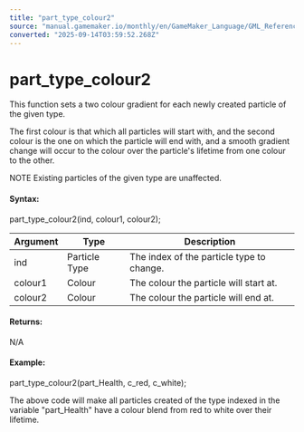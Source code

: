```yaml
---
title: "part_type_colour2"
source: "manual.gamemaker.io/monthly/en/GameMaker_Language/GML_Reference/Drawing/Particles/Particle_Types/part_type_colour2.htm"
converted: "2025-09-14T03:59:52.268Z"
---
```


# part\_type\_colour2

This function sets a two colour gradient for each newly created particle of the given type.

The first colour is that which all particles will start with, and the second colour is the one on which the particle will end with, and a smooth gradient change will occur to the colour over the particle's lifetime from one colour to the other.

NOTE Existing particles of the given type are unaffected.

#### Syntax:

part\_type\_colour2(ind, colour1, colour2);

| Argument | Type | Description |
| --- | --- | --- |
| ind | Particle Type | The index of the particle type to change. |
| colour1 | Colour | The colour the particle will start at. |
| colour2 | Colour | The colour the particle will end at. |

#### Returns:

N/A

#### Example:

part\_type\_colour2(part\_Health, c\_red, c\_white);

The above code will make all particles created of the type indexed in the variable "part\_Health" have a colour blend from red to white over their lifetime.
